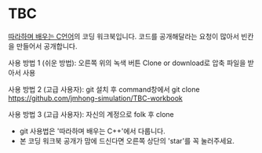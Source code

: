 # TBC
[따라하며 배우는 C언어](https://www.inflearn.com/course/following-c)의 코딩 워크북입니다.
코드를 공개해달라는 요청이 많아서 빈칸을 만들어서 공개합니다.

사용 방법 1 (쉬운 방법): 오른쪽 위의 녹색 버튼 Clone or download로 압축 파일을 받아서 사용

사용 방법 2 (고급 사용자): git 설치 후 command창에서 git clone https://github.com/jmhong-simulation/TBC-workbook

사용 방법 3 (고급 사용자): 자신의 계정으로 folk 후 clone

* git 사용법은 '따라하며 배우는 C++'에서 다룹니다.
* 본 코딩 워크북 공개가 맘에 드신다면 오른쪽 상단의 'star'를 꼭 눌러주세요.
